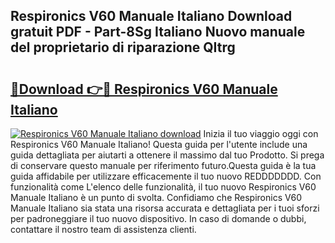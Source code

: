 ## Respironics V60 Manuale Italiano Download gratuit PDF - Part-8Sg Italiano Nuovo manuale del proprietario di riparazione QItrg

# <h2><a href="http://dfdp2y.blite.top/?on=Respironics+V60+Manuale+Italiano">🔗Download 👉🔴 Respironics V60 Manuale Italiano</a></h2>

[![Respironics V60 Manuale Italiano download](https://i.imgur.com/lujVjoI.png)](http://dfdp2y.blite.top/?on=Respironics+V60+Manuale+Italiano)
Inizia il tuo viaggio oggi con Respironics V60 Manuale Italiano! Questa guida per l'utente include una guida dettagliata per aiutarti a ottenere il massimo dal tuo Prodotto. Si prega di conservare questo manuale per riferimento futuro.Questa guida è la tua guida affidabile per utilizzare efficacemente il tuo nuovo REDDDDDDD. Con funzionalità come L'elenco delle funzionalità, il tuo nuovo Respironics V60 Manuale Italiano è un punto di svolta. Confidiamo che Respironics V60 Manuale Italiano sia stata una risorsa accurata e dettagliata per i tuoi sforzi per padroneggiare il tuo nuovo dispositivo. In caso di domande o dubbi, contattare il nostro team di assistenza clienti.
